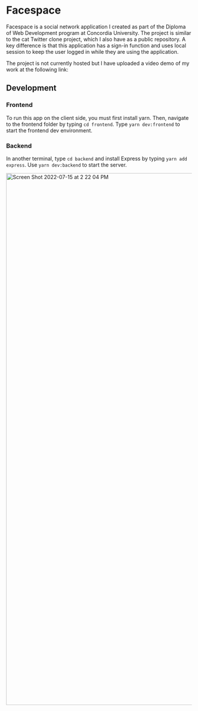 # Facespace

Facespace is a social network application I created as part of the Diploma of Web Development program at Concordia University. The project is similar to the cat Twitter clone project, which I also have as a public repository. A key difference is that this application has a sign-in function and uses local session to keep the user logged in while they are using the application.

The project is not currently hosted but I have uploaded a video demo of my work at the following link:

## Development

### Frontend

To run this app on the client side, you must first install yarn. Then, navigate to the frontend folder by typing `cd frontend`. Type `yarn dev:frontend` to start the frontend dev environment.

### Backend

In another terminal, type `cd backend` and install Express by typing `yarn add express`. Use `yarn dev:backend` to start the server.

<img width="1440" alt="Screen Shot 2022-07-15 at 2 22 04 PM" src="https://user-images.githubusercontent.com/96800876/179312507-e0a6deb5-1c2e-4c7b-98af-55edcc8e1e3c.png">
